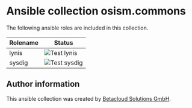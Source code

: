 # Ansible collection osism.commons

The following ansible roles are included in this collection.

| Rolename | Status                                                                                                   |
|----------|----------------------------------------------------------------------------------------------------------|
| lynis    | ![Test lynis](https://github.com/osism/ansible-collection-commons/workflows/Test%20lynis/badge.svg)      |
| sysdig   | ![Test sysdig](https://github.com/osism/ansible-collection-commons/workflows/Test%20sysdig/badge.svg)    |

## Author information

This ansible collection was created by [Betacloud Solutions GmbH](https://www.betacloud-solutions.de).
